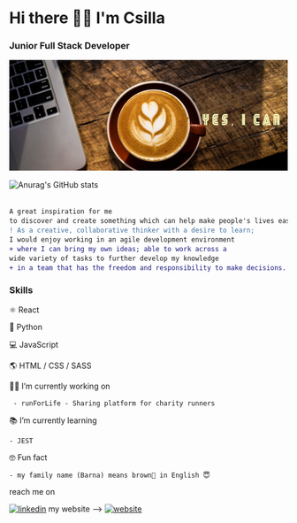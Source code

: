 # Hi there 🙋‍♀️ I'm Csilla
### Junior Full Stack Developer

 
<img src='github-bg.jpeg' alt='yes, I can I will' height='200' width='1000'>

![Anurag's GitHub stats](https://github-readme-stats.vercel.app/api?username=csillabarna&show_icons=true)


```diff

A great inspiration for me
to discover and create something which can help make people's lives easier.
! As a creative, collaborative thinker with a desire to learn;
I would enjoy working in an agile development environment
+ where I can bring my own ideas; able to work across a 
wide variety of tasks to further develop my knowledge
+ in a team that has the freedom and responsibility to make decisions.
```

### Skills
 ⚛️ React
 
 🐍 Python
 
 💻 JavaScript
 
 🌎  HTML / CSS / SASS 
 
  👩‍💻 I’m currently working on 
     
     - runForLife - Sharing platform for charity runners 
 
 📚 I’m currently learning 
   
    - JEST
 
 🤓 Fun fact
 
    - my family name (Barna) means brown🤎 in English 😇 

reach me on 

[<img src='https://cdn.jsdelivr.net/npm/simple-icons@3.0.1/icons/linkedin.svg' alt='linkedin' height='20'>](https://www.linkedin.com/in/https://www.linkedin.com/in/csilla-barna//)  my website --> [<img src='https://cdn.jsdelivr.net/npm/simple-icons@3.0.1/icons/icloud.svg' alt='website' height='20'>](https://csillabarna.github.io/)  

